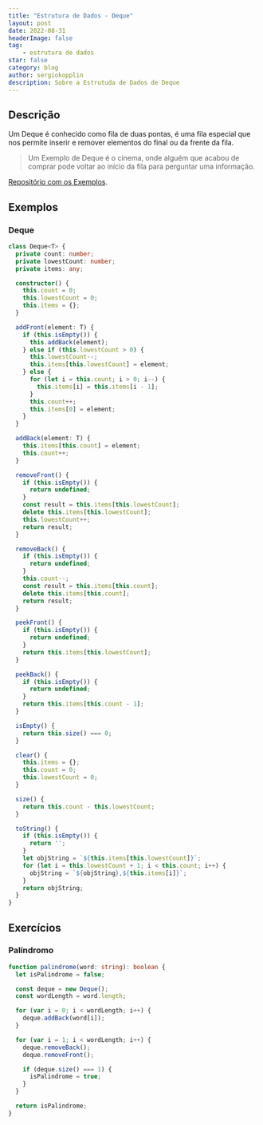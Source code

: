 ```yaml
---
title: "Estrutura de Dados - Deque"
layout: post
date: 2022-08-31
headerImage: false
tag:
    - estrutura de dados
star: false
category: blog
author: sergiokopplin
description: Sobre a Estrutuda de Dados de Deque
---
```


## Descrição

Um Deque é conhecido como fila de duas pontas, é uma fila especial que nos permite inserir e remover elementos do final ou da frente da fila.

> Um Exemplo de Deque é o cinema, onde alguém que acabou de comprar pode voltar ao início da fila para perguntar uma informação.

[Repositório com os Exemplos](https://github.com/sergiokopplin/livro-estrutura-de-dados-e-algoritmos-js).

## Exemplos

### Deque

```ts
class Deque<T> {
  private count: number;
  private lowestCount: number;
  private items: any;

  constructor() {
    this.count = 0;
    this.lowestCount = 0;
    this.items = {};
  }

  addFront(element: T) {
    if (this.isEmpty()) {
      this.addBack(element);
    } else if (this.lowestCount > 0) {
      this.lowestCount--;
      this.items[this.lowestCount] = element;
    } else {
      for (let i = this.count; i > 0; i--) {
        this.items[i] = this.items[i - 1];
      }
      this.count++;
      this.items[0] = element;
    }
  }

  addBack(element: T) {
    this.items[this.count] = element;
    this.count++;
  }

  removeFront() {
    if (this.isEmpty()) {
      return undefined;
    }
    const result = this.items[this.lowestCount];
    delete this.items[this.lowestCount];
    this.lowestCount++;
    return result;
  }

  removeBack() {
    if (this.isEmpty()) {
      return undefined;
    }
    this.count--;
    const result = this.items[this.count];
    delete this.items[this.count];
    return result;
  }

  peekFront() {
    if (this.isEmpty()) {
      return undefined;
    }
    return this.items[this.lowestCount];
  }

  peekBack() {
    if (this.isEmpty()) {
      return undefined;
    }
    return this.items[this.count - 1];
  }

  isEmpty() {
    return this.size() === 0;
  }

  clear() {
    this.items = {};
    this.count = 0;
    this.lowestCount = 0;
  }

  size() {
    return this.count - this.lowestCount;
  }

  toString() {
    if (this.isEmpty()) {
      return '';
    }
    let objString = `${this.items[this.lowestCount]}`;
    for (let i = this.lowestCount + 1; i < this.count; i++) {
      objString = `${objString},${this.items[i]}`;
    }
    return objString;
  }
}
```

## Exercícios

### Palíndromo

```ts
function palindrome(word: string): boolean {
  let isPalindrome = false;

  const deque = new Deque();
  const wordLength = word.length;

  for (var i = 0; i < wordLength; i++) {
    deque.addBack(word[i]);
  }

  for (var i = 1; i < wordLength; i++) {
    deque.removeBack();
    deque.removeFront();

    if (deque.size() === 1) {
      isPalindrome = true;
    }
  }

  return isPalindrome;
}
```
